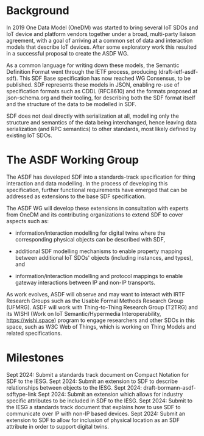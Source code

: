 # Background

In 2019 One Data Model (OneDM) was started to bring several IoT SDOs and IoT device and  platform vendors together under a broad, multi-party liaison agreement, with a goal of  arriving at a common set of data and interaction models that describe IoT devices.
After some exploratory work this resulted in a successful proposal to create the ASDF WG.

As a common language for writing down these models, the Semantic Definition Format went through the IETF process, producing (draft-ietf-asdf-sdf).
This SDF Base specification has now reached WG Consensus, to be published.
SDF represents these models in JSON, enabling re-use of specification formats such as CDDL (RFC8610) and the formats proposed at json-schema.org and their tooling, for describing both the SDF format itself and the structure of the data to be modelled in SDF.

SDF does not deal directly with serialization at all, modelling only the structure and semantics of the data being interchanged, hence leaving data serialization (and RPC semantics) to other standards, most likely defined by existing IoT SDOs.

# The ASDF Working Group

The ASDF has developed SDF into a standards-track specification for thing interaction and data modelling.
In the process of developing this specification, further functional requirements have emerged that can be addressed as extensions to the base SDF specification.

The ASDF WG will develop these extensions in consultation with experts from OneDM and its contributing organizations to extend SDF to cover aspects such as:

* information/interaction modelling for digital twins where the corresponding physical objects can be described with SDF,

* additional SDF modelling mechanisms to enable property mapping between additional IoT SDOs' objects (including instances, and types), and

* information/interaction modelling and protocol mappings to enable gateway interactions between IP and non-IP transports.

As work evolves, ASDF will observe and may want to interact with IRTF Research Groups such as the Usable Formal Methods Research Group (UFMRG).
ASDF will work with Thing-to-Thing Research Group (T2TRG) and its WISHI (Work on IoT Semantic/Hypermedia Interoperability, https://wishi.space) program to engage researchers  and other SDOs in this space, such as W3C Web of Things, which is working on Thing Models and related specifications.

# Milestones

Sept 2024: Submit a standards track document on Compact Notation for SDF to the IESG.
Sept 2024: Submit an extension to SDF to describe relationships between objects to the IESG.
Sept 2024: draft-bormann-asdf-sdftype-link
Sept 2024: Submit an extension which allows for industry specific attributes to be included in SDF to the IESG.
Sept 2024: Submit to the IESG a standards track document that explains how to use SDF to communicate over IP with non-IP based devices.
Sept 2024: Submit an extension to SDF to allow for inclusion of physical location as an SDF attribute in order to support digital twins.



